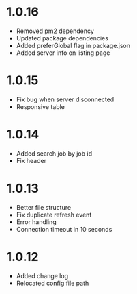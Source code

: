 # 1.0.16
- Removed pm2 dependency
- Updated package dependencies
- Added preferGlobal flag in package.json
- Added server info on listing page

# 1.0.15
- Fix bug when server disconnected
- Responsive table

# 1.0.14
- Added search job by job id
- Fix header

# 1.0.13
- Better file structure
- Fix duplicate refresh event
- Error handling
- Connection timeout in 10 seconds

# 1.0.12

- Added change log
- Relocated config file path
